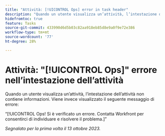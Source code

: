 ```yaml
---
title: "Attività: [!UICONTROL Ops] error in task header"
description: "Quando un utente visualizza un’attività, l’intestazione dell’attività non contiene informazioni. Viene invece visualizzato un messaggio Ops."
hidefromtoc: true
feature: Tasks
source-git-commit: 433990d6d5b03c82aa918eb85d8e9a0f9e72e386
workflow-type: tm+mt
source-wordcount: '77'
ht-degree: 28%

---
```



# Attività: &quot;[!UICONTROL Ops]&quot; errore nell’intestazione dell’attività

Quando un utente visualizza un’attività, l’intestazione dell’attività non contiene informazioni. Viene invece visualizzato il seguente messaggio di errore:

“[!UICONTROL Ops! Si è verificato un errore. Contatta Workfront per consentirci di individuare e risolvere il problema.]”


_Segnalato per la prima volta il 13 ottobre 2023._
